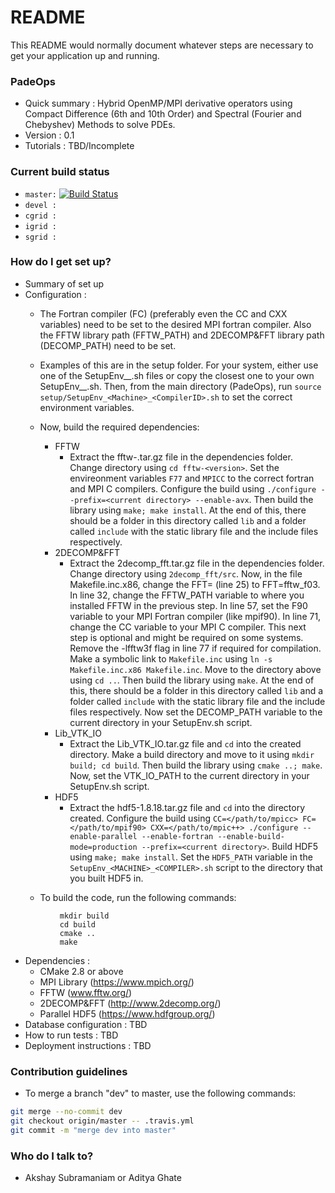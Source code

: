# README #

This   README would normally document whatever steps are necessary to get your application up and running.

### PadeOps ###

* Quick summary : Hybrid OpenMP/MPI derivative operators using Compact Difference (6th and 10th Order) and Spectral (Fourier and Chebyshev) Methods to solve PDEs.
* Version : 0.1
* Tutorials : TBD/Incomplete

### Current build status ###
* `master:` [![Build Status](https://travis-ci.com/akshaysubr/PadeOps.svg?token=pw8NM711GSaRntPLSzsL&branch=master)](https://travis-ci.com/akshaysubr/PadeOps)
* `devel :`
* `cgrid :`
* `igrid :`
* `sgrid :`

### How do I get set up? ###

* Summary of set up
* Configuration :
    * The Fortran compiler (FC) (preferably even the CC and CXX variables) need to be set to the desired MPI fortran compiler. Also the FFTW library path (FFTW_PATH) and 2DECOMP&FFT library path (DECOMP_PATH) need to be set.
    * Examples of this are in the setup folder. For your system, either use one of the SetupEnv_<Machine>\_<CompilerID>.sh files or copy the closest one to your own SetupEnv_<Machine>\_<CompilerID>.sh. Then, from the main directory (PadeOps), run `source setup/SetupEnv_<Machine>_<CompilerID>.sh` to set the correct environment variables.

    * Now, build the required dependencies:
         * FFTW
             * Extract the fftw-<version>.tar.gz file in the dependencies folder. Change directory using `cd fftw-<version>`. Set the envireonment variables `F77` and `MPICC` to the correct fortran and MPI C compilers. Configure the build using `./configure --prefix=<current directory> --enable-avx`. Then build the library using `make; make install`. At the end of this, there should be a folder in this directory called `lib` and a folder called `include` with the static library file and the include files respectively.
         * 2DECOMP&FFT
             * Extract the 2decomp_fft.tar.gz file in the dependencies folder. Change directory using `2decomp_fft/src`. Now, in the file Makefile.inc.x86, change the FFT=<MKL> (line 25) to FFT=fftw_f03. In line 32, change the FFTW_PATH variable to where you installed FFTW in the previous step. In line 57, set the F90 variable to your MPI Fortran compiler (like mpif90). In line 71, change the CC variable to your MPI C compiler. This next step is optional and might be required on some systems. Remove the -lfftw3f flag in line 77 if required for compilation. Make a symbolic link to `Makefile.inc` using `ln -s Makefile.inc.x86 Makefile.inc`. Move to the directory above using `cd ..`. Then build the library using `make`. At the end of this, there should be a folder in this directory called `lib` and a folder called `include` with the static library file and the include files respectively. Now set the DECOMP_PATH variable to the current directory in your SetupEnv.sh script.
         * Lib_VTK_IO
              * Extract the Lib_VTK_IO.tar.gz file and `cd` into the created directory. Make a build directory and move to it using `mkdir build; cd build`. Then build the library using `cmake ..; make`. Now, set the VTK_IO_PATH to the current directory in your SetupEnv.sh script. 
         * HDF5
              * Extract the hdf5-1.8.18.tar.gz file and `cd` into the directory created. Configure the build using `CC=</path/to/mpicc> FC=</path/to/mpif90> CXX=</path/to/mpic++> ./configure --enable-parallel --enable-fortran --enable-build-mode=production --prefix=<current directory>`. Build HDF5 using `make; make install`. Set the `HDF5_PATH` variable in the `SetupEnv_<MACHINE>_<COMPILER>.sh` script to the directory that you built HDF5 in.

    * To build the code, run the following commands:
~~~
           mkdir build
           cd build
           cmake ..
           make
~~~
* Dependencies :
    * CMake 2.8 or above
    * MPI Library (https://www.mpich.org/)
    * FFTW (www.fftw.org/)
    * 2DECOMP&FFT (http://www.2decomp.org/)
    * Parallel HDF5 (https://www.hdfgroup.org/)
* Database configuration : TBD
* How to run tests : TBD
* Deployment instructions : TBD

### Contribution guidelines ###

* To merge a branch "dev" to master, use the following commands:
```bash
git merge --no-commit dev
git checkout origin/master -- .travis.yml
git commit -m "merge dev into master"
```

### Who do I talk to? ###

* Akshay Subramaniam or Aditya Ghate
